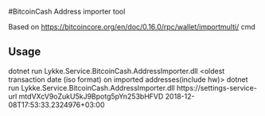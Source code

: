 #BitcoinCash Address importer tool

Based on https://bitcoincore.org/en/doc/0.16.0/rpc/wallet/importmulti/ cmd
## Usage

dotnet run Lykke.Service.BitcoinCash.AddressImporter.dll <bitcoincashapi settings url> <hotwalletaddress> <oldest transaction date (iso format) on imported addresses(include hw)> 
dotnet run Lykke.Service.BitcoinCash.AddressImporter.dll https://settings-service-url mtdVXcV9oZukU5kJ9Bpotg5pYn253bHFVD 2018-12-08T17:53:33.2324976+03:00


